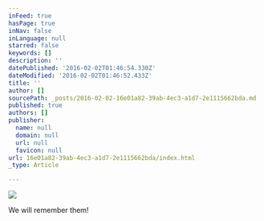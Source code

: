 ```yaml
---
inFeed: true
hasPage: true
inNav: false
inLanguage: null
starred: false
keywords: []
description: ''
datePublished: '2016-02-02T01:46:54.330Z'
dateModified: '2016-02-02T01:46:52.433Z'
title: ''
author: []
sourcePath: _posts/2016-02-02-16e01a82-39ab-4ec3-a1d7-2e1115662bda.md
published: true
authors: []
publisher:
  name: null
  domain: null
  url: null
  favicon: null
url: 16e01a82-39ab-4ec3-a1d7-2e1115662bda/index.html
_type: Article

---
```

![](https://s3-us-west-2.amazonaws.com/the-grid-img/p/f2a5307688dc7f938efea7ce54944d100fc29bc7.jpg)

We will remember them!